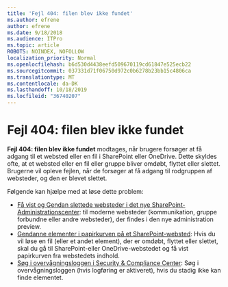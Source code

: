 ```yaml
---
title: 'Fejl 404: filen blev ikke fundet'
ms.author: efrene
author: efrene
ms.date: 9/18/2018
ms.audience: ITPro
ms.topic: article
ROBOTS: NOINDEX, NOFOLLOW
localization_priority: Normal
ms.openlocfilehash: b6d530d4438eefd509670119cd61847e525ecb22
ms.sourcegitcommit: 037331d71f06750d972c0b6278b23bb15c4806ca
ms.translationtype: MT
ms.contentlocale: da-DK
ms.lasthandoff: 10/18/2019
ms.locfileid: "36740207"
---
```

# <a name="error-404-file-not-found"></a>Fejl 404: filen blev ikke fundet

**Fejl 404: filen blev ikke fundet** modtages, når brugere forsøger at få adgang til et websted eller en fil i SharePoint eller OneDrive. Dette skyldes ofte, at et websted eller en fil eller gruppe bliver omdøbt, flyttet eller slettet.
Brugerne vil opleve fejlen, når de forsøger at få adgang til rodgruppen af websteder, og den er blevet slettet.

Følgende kan hjælpe med at løse dette problem:
- [Få vist og Gendan slettede websteder i det nye SharePoint-Administrationscenter](https://docs.microsoft.com/sharepoint/view-and-restore-deleted-sites-in-new-admin-center): til moderne websteder (kommunikation, gruppe forbundne eller andre websteder), der findes i den nye administration preview.
- [Gendanne elementer i papirkurven på et SharePoint-websted](https://support.office.com/article/Restore-items-in-the-Recycle-Bin-of-a-SharePoint-site-6df466b6-55f2-4898-8d6e-c0dff851a0be): Hvis du vil løse en fil (eller et andet element), der er omdøbt, flyttet eller slettet, skal du gå til SharePoint-eller OneDrive-webstedet og få vist papirkurven fra webstedets indhold.
- [Søg i overvågningsloggen i Security &amp; Compliance Center](https://docs.microsoft.com/office365/securitycompliance/search-the-audit-log-in-security-and-compliance): Søg i overvågningsloggen (hvis logføring er aktiveret), hvis du stadig ikke kan finde elementet.
